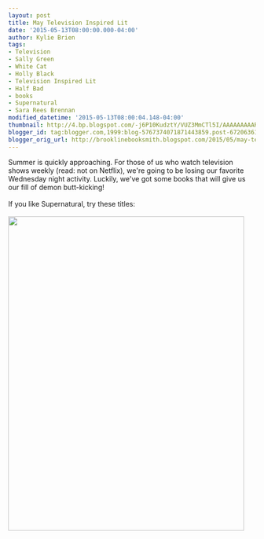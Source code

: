 ```yaml
---
layout: post
title: May Television Inspired Lit
date: '2015-05-13T08:00:00.000-04:00'
author: Kylie Brien
tags:
- Television
- Sally Green
- White Cat
- Holly Black
- Television Inspired Lit
- Half Bad
- books
- Supernatural
- Sara Rees Brennan
modified_datetime: '2015-05-13T08:00:04.148-04:00'
thumbnail: http://4.bp.blogspot.com/-j6P10KudztY/VUZ3MmCTl5I/AAAAAAAAARQ/JnNpEiL8o0k/s72-c/May%2BTV%2BLit.jpg
blogger_id: tag:blogger.com,1999:blog-5767374071871443859.post-6720636198156735397
blogger_orig_url: http://brooklinebooksmith.blogspot.com/2015/05/may-television-inspired-lit.html
---
```


<div class="separator" style="clear: both; text-align: left;">Summer is quickly approaching. For those of us who watch television shows weekly (read: not on Netflix), we're going to be losing our favorite Wednesday night activity. Luckily, we've got some books that will give us our fill of demon butt-kicking!&nbsp;</div><div class="separator" style="clear: both; text-align: left;"><br /></div><div class="separator" style="clear: both; text-align: left;">If you like Supernatural, try these titles: </div><div class="separator" style="clear: both; text-align: left;"><br /></div><div class="separator" style="clear: both; text-align: center;"><a href="http://4.bp.blogspot.com/-j6P10KudztY/VUZ3MmCTl5I/AAAAAAAAARQ/JnNpEiL8o0k/s1600/May%2BTV%2BLit.jpg" imageanchor="1" style="clear: left; float: left; margin-bottom: 1em; margin-right: 1em;"><img border="0" src="http://4.bp.blogspot.com/-j6P10KudztY/VUZ3MmCTl5I/AAAAAAAAARQ/JnNpEiL8o0k/s1600/May%2BTV%2BLit.jpg" height="640" width="480" /></a></div><div class="separator" style="clear: both; text-align: left;"><br /></div><br /><br /><br />